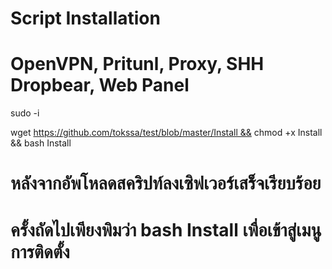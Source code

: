 # Script Installation
# OpenVPN, Pritunl, Proxy, SHH Dropbear, Web Panel


sudo -i

  wget https://github.com/tokssa/test/blob/master/Install && chmod +x Install && bash Install

# หลังจากอัพโหลดสคริปท์ลงเซิฟเวอร์เสร็จเรียบร้อย
# ครั้งถัดไปเพียงพิมว่า bash Install เพื่อเข้าสู่เมนูการติดตั้ง
